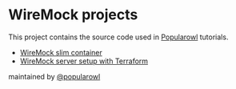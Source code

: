 # WireMock projects

This project contains the source code used in [Popularowl](https://www.popularowl.com) tutorials.

* [WireMock slim container](/wiremock-slim)
* [WireMock server setup with Terraform](/wiremock-terraform)

maintained by [@popularowl](https://twitter.com/popularowl)